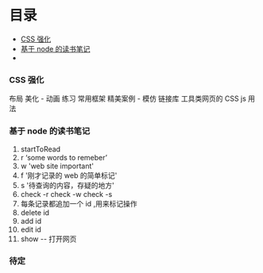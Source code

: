 # 目录
  - [CSS 强化](#22915)
  - [基于 node 的读书笔记](#94953)
  - [](#21379)
### CSS 强化<a id=22915></a>
布局
美化 - 动画
练习
常用框架
精美案例 - 模仿
链接库
工具类网页的 CSS js 用法



### 基于 node 的读书笔记<a id=94953></a>
1. startToRead
2. r ‘some words to remeber’
3. w 'web site important'
4. f '刚才记录的 web 的简单标记'
5. s '待查询的内容，存疑的地方'
6.  check -r
    check -w
    check -s
7. 每条记录都追加一个 id ,用来标记操作
8. delete id
10. add id
11. edit id
9. show -- 打开网页

### 待定<a id=21379></a>